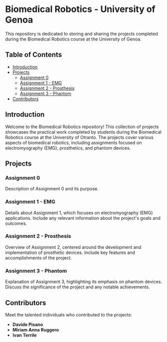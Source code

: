 # Biomedical Robotics - University of Genoa

This repository is dedicated to storing and sharing the projects completed during the Biomedical Robotics course at the University of Genoa.

## Table of Contents
- [Introduction](#introduction)
- [Projects](#projects)
  - [Assignment 0](#assignment-0)
  - [Assignment 1 - EMG](#assignment-1---emg)
  - [Assignment 2 - Prosthesis](#assignment-2---prosthesis)
  - [Assignment 3 - Phantom](#assignment-3---phantom)
- [Contributors](#contributors)

## Introduction

Welcome to the Biomedical Robotics repository! This collection of projects showcases the practical work completed by students during the Biomedical Robotics course at the University of Otranto. The projects cover various aspects of biomedical robotics, including assignments focused on electromyography (EMG), prosthetics, and phantom devices.

## Projects

### Assignment 0

Description of Assignment 0 and its purpose.

### Assignment 1 - EMG

Details about Assignment 1, which focuses on electromyography (EMG) applications. Include any relevant information about the project's goals and outcomes.

### Assignment 2 - Prosthesis

Overview of Assignment 2, centered around the development and implementation of prosthetic devices. Include key features and accomplishments of the project.

### Assignment 3 - Phantom

Explanation of Assignment 3, highlighting its emphasis on phantom devices. Discuss the significance of the project and any notable achievements.

## Contributors

Meet the talented individuals who contributed to the projects:

- **Davide Pisano** 
- **Miriam Anna Ruggero** 
- **Ivan Terrile**
